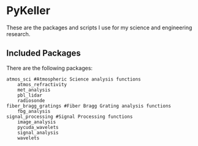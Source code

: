 # PyKeller

These are the packages and scripts I use for my science and engineering research.

## Included Packages

There are the following packages:

```
atmos_sci #Atmospheric Science analysis functions
	atmos_refractivity
	met_analysis
	pbl_lidar
	radiosonde
fiber_bragg_gratings #Fiber Bragg Grating analysis functions
	fbg_analysis
signal_processing #Signal Processing functions
	image_analysis
	pycuda_wavelets
	signal_analysis
	wavelets
```


